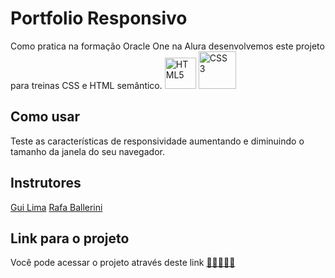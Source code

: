 # Portfolio Responsivo

Como pratica na formação Oracle One na Alura desenvolvemos este projeto para treinas CSS e HTML semântico.
<img src="https://raw.githubusercontent.com/FortAwesome/Font-Awesome/6.x/svgs/brands/html5.svg" alt="HTML5" width="50px"> <img src="https://raw.githubusercontent.com/FortAwesome/Font-Awesome/6.x/svgs/brands/css3.svg" alt="CSS 3" width="60px">
## Como usar

Teste as características de responsividade aumentando e diminuindo o tamanho da janela do seu navegador.

## Instrutores

[Gui Lima](https://www.instagram.com/guilhermelimadev/)
[Rafa Ballerini](https://cursos.alura.com.br/user/rafaella-ballerini)

## Link para o projeto

Você pode acessar o projeto através deste link [🚀👨‍💻👩‍💻](https://wfbraga.github.io/alura_portfolio_responsivo/)
